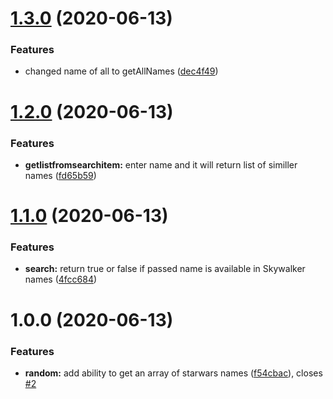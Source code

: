 # [1.3.0](https://github.com/rajshah-robosoft/starwars-names/compare/v1.2.0...v1.3.0) (2020-06-13)


### Features

* changed name of all to getAllNames ([dec4f49](https://github.com/rajshah-robosoft/starwars-names/commit/dec4f4958f4aa09324059da789e3a70459e5a601))

# [1.2.0](https://github.com/rajshah-robosoft/starwars-names/compare/v1.1.0...v1.2.0) (2020-06-13)


### Features

* **getlistfromsearchitem:** enter name and it will return list of similler names ([fd65b59](https://github.com/rajshah-robosoft/starwars-names/commit/fd65b597cab314777f9e03a4584eafabdf84c69b))

# [1.1.0](https://github.com/rajshah-robosoft/starwars-names/compare/v1.0.0...v1.1.0) (2020-06-13)


### Features

* **search:** return true or false if passed name is available in Skywalker names ([4fcc684](https://github.com/rajshah-robosoft/starwars-names/commit/4fcc684c96dc803841e64672cec84b049998f4cf))

# 1.0.0 (2020-06-13)


### Features

* **random:** add ability to get an array of starwars names ([f54cbac](https://github.com/rajshah-robosoft/starwars-names/commit/f54cbac07801fe4e15dc1f711903877749938cc7)), closes [#2](https://github.com/rajshah-robosoft/starwars-names/issues/2)
